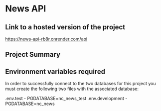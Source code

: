 # News API

## Link to a hosted version of the project

https://news-api-rb8r.onrender.com/api

## Project Summary

## Environment variables required

In order to successfully connect to the two databases for this project you must create the following two files with the associated database:

.env.test - PGDATABASE=nc_news_test
.env.development - PGDATABASE=nc_news
